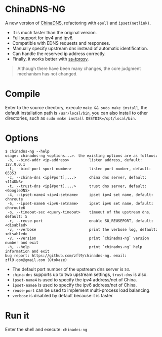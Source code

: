 # ChinaDNS-NG
A new version of [ChinaDNS](https://github.com/shadowsocks/ChinaDNS), refactoring with `epoll` and `ipset(netlink)`.
- It is much faster than the original version.
- Full support for ipv4 and ipv6.
- Compatible with EDNS requests and responses.
- Manually specify upstream dns instead of automatic identification.
- Can handle the reserved ip address correctly.
- Finally, it works better with [ss-tproxy](https://github.com/zfl9/ss-tproxy).

> Although there have been many changes, the core judgment mechanism has not changed.

# Compile
Enter to the source directory, execute `make && sudo make install`, the default installation path is `/usr/local/bin`, you can also install to other directories, such as `sudo make install DESTDIR=/opt/local/bin`.

# Options
```
$ chinadns-ng --help
usage: chinadns-ng <options...>. the existing options are as follows:
 -b, --bind-addr <ip-address>         listen address, default: 127.0.0.1
 -l, --bind-port <port-number>        listen port number, default: 65353
 -c, --china-dns <ip[#port],...>      china dns server, default: <114DNS>
 -t, --trust-dns <ip[#port],...>      trust dns server, default: <GoogleDNS>
 -4, --ipset-name4 <ipv4-setname>     ipset ipv4 set name, default: chnroute
 -6, --ipset-name6 <ipv6-setname>     ipset ipv6 set name, default: chnroute6
 -o, --timeout-sec <query-timeout>    timeout of the upstream dns, default: 5
 -r, --reuse-port                     enable SO_REUSEPORT, default: <disabled>
 -v, --verbose                        print the verbose log, default: <disabled>
 -V, --version                        print `chinadns-ng` version number and exit
 -h, --help                           print `chinadns-ng` help information and exit
bug report: https://github.com/zfl9/chinadns-ng. email: zfl9.com@gmail.com (Otokaze)
```

- The default port number of the upstream dns server is `53`.
- `china-dns` supports up to two upstream settings, `trust-dns` is also.
- `ipset-name4` is used to specify the ipv4 address/net of China.
- `ipset-name6` is used to specify the ipv6 address/net of China.
- `reuse-port` can be used to implement multi-process load balancing.
- `verbose` is disabled by default because it is faster.

# Run it
Enter the shell and execute: `chinadns-ng`
